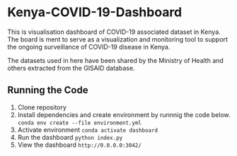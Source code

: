 # Kenya-COVID-19-Dashboard
This is visualisation dashboard of COVID-19 associated dataset in Kenya. The board is ment to serve as a 
visualization and monitoring tool to support the ongoing surveillance of COVID-19 disease in Kenya.

The datasets used in here have been shared by the Ministry of Health and others extracted from the GISAID database.

## Running the Code

1. Clone repository
2. Install dependencies and create environment by runnnig the code below.
        `conda env create --file environment.yml`
3. Activate environment
        `conda activate dashboard`
4. Run the dashboard 
        `python index.py`
5. View the dashboard
        `http://0.0.0.0:3042/`